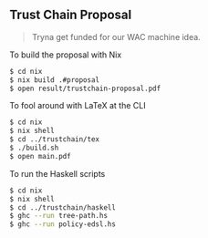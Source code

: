 Trust Chain Proposal
--------------------
> Tryna get funded for our WAC machine idea.

To build the proposal with Nix

```bash
$ cd nix
$ nix build .#proposal
$ open result/trustchain-proposal.pdf
```

To fool around with LaTeX at the CLI

```bash
$ cd nix
$ nix shell
$ cd ../trustchain/tex
$ ./build.sh
$ open main.pdf
```

To run the Haskell scripts

```bash
$ cd nix
$ nix shell
$ cd ../trustchain/haskell
$ ghc --run tree-path.hs
$ ghc --run policy-edsl.hs
```
